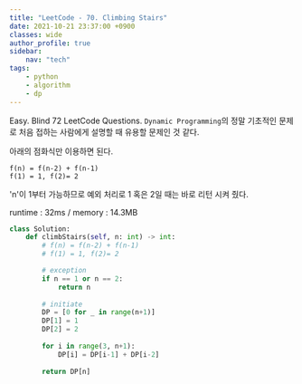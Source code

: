 ```yaml
---
title: "LeetCode - 70. Climbing Stairs"
date: 2021-10-21 23:37:00 +0900
classes: wide
author_profile: true
sidebar:
    nav: "tech"
tags:
    - python
    - algorithm
    - dp
---
```


Easy. Blind 72 LeetCode Questions. `Dynamic Programming`의 정말 기초적인 문제로 처음 접하는 사람에게 설명할 때 유용할 문제인 것 같다.

아래의 점화식만 이용하면 된다.

```
f(n) = f(n-2) + f(n-1)
f(1) = 1, f(2)= 2
```

'n'이 1부터 가능하므로 예외 처리로 1 혹은 2일 때는 바로 리턴 시켜 줬다.

runtime : 32ms / memory : 14.3MB

```python
class Solution:
    def climbStairs(self, n: int) -> int:
        # f(n) = f(n-2) + f(n-1)
        # f(1) = 1, f(2)= 2

        # exception
        if n == 1 or n == 2:
            return n
        
        # initiate
        DP = [0 for _ in range(n+1)]
        DP[1] = 1
        DP[2] = 2
        
        for i in range(3, n+1):
            DP[i] = DP[i-1] + DP[i-2]
            
        return DP[n]
```
